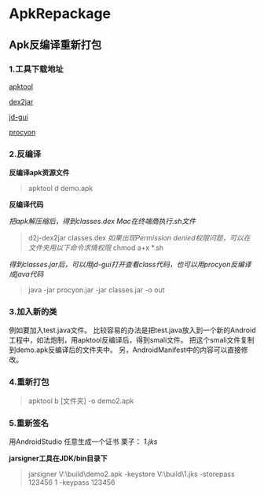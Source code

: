 # ApkRepackage
## Apk反编译重新打包

### 1.工具下载地址
[apktool](http://ibotpeaches.github.io/Apktool/install/)

[dex2jar](http://sourceforge.net/projects/dex2jar/files/)

[jd-gui](http://jd.benow.ca/)

[ procyon](https://bitbucket.org/mstrobel/procyon)





### 2.反编译

**反编译apk资源文件**
> apktool d demo.apk

**反编译代码**

*把apk解压缩后，得到classes.dex*
*Mac在终端商执行.sh文件*
> d2j-dex2jar classes.dex
*如果出现Permission denied权限问题，可以在文件夹用以下命令求情权限*
>chmod a+x *.sh

*得到classes.jar后，可以用jd-gui打开查看class代码，也可以用procyon反编译成java代码*
> java -jar procyon.jar -jar classes.jar -o out


### 3.加入新的类
例如要加入test.java文件。
比较容易的办法是把test.java放入到一个新的Android工程中，如法炮制，用apktool反编译后，得到smali文件。
把这个smali文件复制到demo.apk反编译后的文件夹中。
另，AndroidManifest中的内容可以直接修改。

### 4.重新打包
>apktool b [文件夹] -o demo2.apk

### 5.重新签名
用AndroidStudio 任意生成一个证书 栗子： *1.jks*

**jarsigner工具在JDK/bin目录下**
>jarsigner V:\build\demo2.apk -keystore  V:\build\1.jks -storepass 123456 1 -keypass 123456


